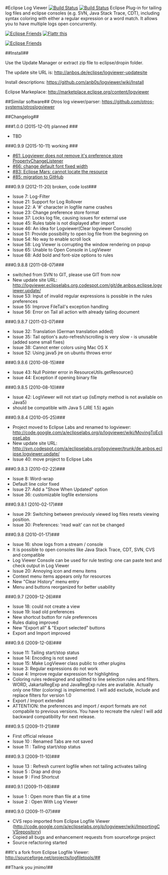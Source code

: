 #Eclipse Log Viewer [![Build Status](https://travis-ci.org/anb0s/LogViewer.svg)](https://travis-ci.org/anb0s/LogViewer) [![Build Status](https://buildhive.cloudbees.com/job/anb0s/job/LogViewer/badge/icon)](https://buildhive.cloudbees.com/job/anb0s/job/LogViewer/)
Eclipse Plug-in for tailing log files and eclipse consoles (e.g. SVN, Java Stack Trace, CDT), including syntax coloring with either a regular expression or a word match. It allows you to have multiple logs open concurrently.

<a href="https://eclipse.org/donate/" target="_blank"> <img src="http://www.eclipse.org/donate/images/friendslogo200.jpg" alt="Eclipse Friends" title="Eclipse Friends" border="0" /></a>
<a href="http://flattr.com/thing/62009/logviewer" target="_blank"> <img src="http://api.flattr.com/button/button-static-50x60.png" alt="Flattr this" title="Flattr this" border="0" /></a>

<a href="https://github.com/anb0s/logviewer" target="_blank"> <img src="https://raw.githubusercontent.com/anb0s/logviewer/master/de.anbos.eclipse.logviewer.plugin/screens/LogViewer_view_File_0.9.8.jpg" alt="Eclipse Friends" title="Eclipse Friends" border="0" /></a>

##Install##

Use the Update Manager or extract zip file to eclipse/dropin folder.

The update site URL is: http://anbos.de/eclipse/logviewer-updatesite

Install descriptions: https://github.com/anb0s/logviewer/wiki/Install

Eclipse Markeplace: http://marketplace.eclipse.org/content/logviewer

##Similar software##
Otros log viewer/parser: https://github.com/otros-systems/otroslogviewer

##Changelog##

###1.0.0 (2015-12-01) planned ###
* TBD

###0.9.9 (2015-10-11) working ###
* [#61: Logviewer does not remove it's preference store PropertyChangeListener](https://github.com/anb0s/LogViewer/issues/61)
* [#66: change default font fixed width](https://github.com/anb0s/LogViewer/issues/66)
* [#83: Eclipse Mars: cannot locate the resource](https://github.com/anb0s/LogViewer/issues/83)
* [#85: migration to GitHub](https://github.com/anb0s/LogViewer/issues/85)

###0.9.9 (2012-11-20) broken, code lost###
* Issue 7: Log-Filter
* Issue 21: Support for Log Rollover
* Issue 22: A '#' character in logfile name crashes
* Issue 23: Change preference store format
* Issue 37: Locks log file, causing issues for external use
* Issue 45: Rules table is not displayed after import
* Issue 46: An idea for Logviewer(Clear logviewer Console)
* Issue 51:	Provide possibility to open log file from the beginning on
* Issue 54: No way to enable scroll lock
* Issue 58: Log Viewer is corrupting the window rendering on popup
* Issue 65: Unable to Open Console in LogViewer
* Issue 68: Add bold and font-size options to rules

###0.9.8.8 (2011-08-07)###
* switched from SVN to GIT, please use GIT from now
* New update site URL: http://logviewer.eclipselabs.org.codespot.com/git/de.anbos.eclipse.logviewer.update/
* Issue 53:	Input of invalid regular expressions is possible in the rules preferences
* Issue 55:	Improve FileTail's exception handling
* Issue 56:	Error on Tail all action with already tailing document

###0.9.8.7 (2011-03-07)###
* Issue 32: Translation (German translation added)
* Issue 35: Tail option's auto-refresh/scrolling is very slow - is unusable (added some small fixes)
* Issue 38: Cannot enter colors using Mac OS X
* Issue 52: Using java5 jre on ubuntu throws error

###0.9.8.6 (2010-08-15)###
* Issue 43: Null Pointer error in ResourceUtils.getResource() 
* Issue 44: Exception if opening binary file

###0.9.8.5 (2010-08-10)###
* Issue 42: LogViewer will not start up (isEmpty method is not available on Java5)
* should be compatible with Java 5 (JRE 1.5) again

###0.9.8.4 (2010-05-25)###
* Project moved to Eclipse Labs and renamed to logviewer: http://code.google.com/a/eclipselabs.org/p/logviewer/wiki/MovingToEclipseLabs
* New update site URL: http://svn.codespot.com/a/eclipselabs.org/logviewer/trunk/de.anbos.eclipse.logviewer.update/
* Issue 40: move project to Eclipse Labs

###0.9.8.3 (2010-02-22)###
* Issue 8: Word-wrap
* Default line color fixed
* Issue 27: Add a "Show When Updated" option
* Issue 36: customizable logfile extensions

###0.9.8.1 (2010-02-17)###
* Issue 29: Switching between previously viewed log files resets viewing position.
* Issue 30: Preferences: 'read wait' can not be changed

###0.9.8 (2010-01-17)###
* Issue 16: show logs from a stream / console
* It is possible to open consoles like Java Stack Trace, CDT, SVN, CVS and compatible
* Log Viewer Console can be used for rule testing: one can paste text and check output in Log Viewer
* Issue 20: Annoying icon and menu items
* Context menu items appears only for resources
* New "Clear History" menu entry
* Menu and buttons reorganized for better usability

###0.9.7 (2009-12-26)###
* Issue 18: could not create a view
* Issue 19: load old preferences
* New shortcut button for rule preferences
* Rules dialog improved
* New "Export all" & "Export selected" buttons
* Export and Import improved

###0.9.6 (2009-12-08)###
* Issue 11: Tailing start/stop status
* Issue 14: Encoding is not saved
* Issue 15: Make LogViewer class public to other plugins
* Issue 3: Regular expressions do not work
* Issue 4: Improve regular expression for highlighting
* Coloring rules redesigned and splitted to line selection rules and filters. WORD, JakartaRegExp and JavaRegExp rules are available. Actually only one filter (coloring) is implemented. I will add exclude, include and replace filters for version 1.0
* Export / Import extended
* ATTENTION: the preferences and import / export formats are not compabile to previous versions. You have to recreate the rules! I will add backward compatibility for next release.

###0.9.5 (2009-11-21)###
* First official release
* Issue 10 : Renamed Tabs are not saved
* Issue 11 : Tailing start/stop status

###0.9.3 (2009-11-10)###
* Issue 13 : Refresh current logfile when not tailing activates tailing
* Issue 5 : Drap and drop
* Issue 9 : Find Shortcut
 
###0.9.1 (2009-11-08)###
* Issue 1 : Open more than file at a time
* Issue 2 : Open With Log Viewer

###0.9.0 (2009-11-07)###
* CVS repo imported from Eclipse Logfile Viewer (http://code.google.com/a/eclipselabs.org/p/logviewer/wiki/ImportingCVSrepository)
* Copied all bugs and enhancement requests from sourceforge project
* Source refactoring started


##It's a fork from Eclipse Logfile Viewer: http://sourceforge.net/projects/logfiletools/##

##Thank you jmimo!##
